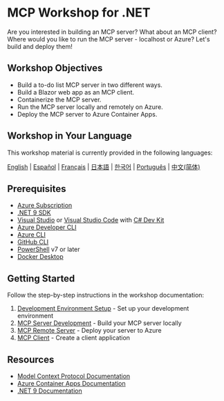 # MCP Workshop for .NET

Are you interested in building an MCP server? What about an MCP client? Where would you like to run the MCP server - localhost or Azure? Let's build and deploy them!

## Workshop Objectives

- Build a to-do list MCP server in two different ways.
- Build a Blazor web app as an MCP client.
- Containerize the MCP server.
- Run the MCP server locally and remotely on Azure.
- Deploy the MCP server to Azure Container Apps.

## Workshop in Your Language

This workshop material is currently provided in the following languages:

[English](./README.md) | [Español](./localisation/es-es/) | [Français](./localisation/fr-fr/) | [日本語](./localisation/ja-jp/) | [한국어](./localisation/ko-kr/) | [Português](./localisation/pt-br/) | [中文(简体)](./localisation/zh-cn/)

## Prerequisites

- [Azure Subscription](https://azure.microsoft.com/free)
- [.NET 9 SDK](https://dotnet.microsoft.com/download/dotnet/9.0)
- [Visual Studio](https://visualstudio.microsoft.com/vs) or [Visual Studio Code](https://code.visualstudio.com) with [C# Dev Kit](https://marketplace.visualstudio.com/items?itemName=ms-dotnettools.csdevkit)
- [Azure Developer CLI](https://learn.microsoft.com/azure/developer/azure-developer-cli/overview)
- [Azure CLI](https://learn.microsoft.com/cli/azure/what-is-azure-cli)
- [GitHub CLI](https://docs.github.com/github-cli/github-cli/about-github-cli)
- [PowerShell](https://learn.microsoft.com/powershell/scripting/overview) v7 or later
- [Docker Desktop](https://docs.docker.com/desktop/)

## Getting Started

Follow the step-by-step instructions in the workshop documentation:

1. [Development Environment Setup](./docs/00-setup.md) - Set up your development environment
2. [MCP Server Development](./docs/01-mcp-server.md) - Build your MCP server locally
3. [MCP Remote Server](./docs/02-mcp-remote-server.md) - Deploy your server to Azure
4. [MCP Client](./docs/03-mcp-client.md) - Create a client application

## Resources

- [Model Context Protocol Documentation](https://modelcontextprotocol.io/)
- [Azure Container Apps Documentation](https://learn.microsoft.com/azure/container-apps/)
- [.NET 9 Documentation](https://learn.microsoft.com/dotnet/)
